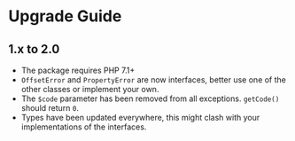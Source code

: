 # Upgrade Guide

## 1.x to 2.0

- The package requires PHP 7.1+
- `OffsetError` and `PropertyError` are now interfaces, better use one of the other classes or implement your own.
- The `$code` parameter has been removed from all exceptions. `getCode()` should return `0`.
- Types have been updated everywhere, this might clash with your implementations of the interfaces.
